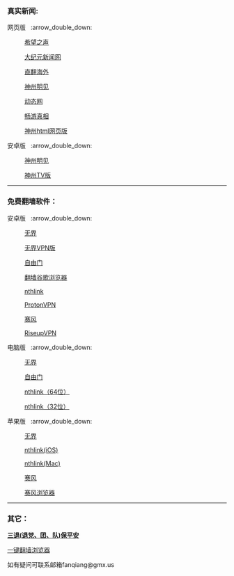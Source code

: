 ### 真实新闻:
<p>网页版</a>&nbsp;&nbsp; :arrow_double_down: </p>
        <p>&nbsp;&nbsp;&nbsp;&nbsp;&nbsp;&nbsp;&nbsp;&nbsp;&nbsp;&nbsp;<a href="https://s3.us-west-1.amazonaws.com/tc-vn/chp.html">希望之声 </a></p>
        <p>&nbsp;&nbsp;&nbsp;&nbsp;&nbsp;&nbsp;&nbsp;&nbsp;&nbsp;&nbsp;<a href="https://s3.us-west-1.amazonaws.com/tc-vn/cet.html">大纪元新闻网 </a></p>
<p>&nbsp;&nbsp;&nbsp;&nbsp;&nbsp;&nbsp;&nbsp;&nbsp;&nbsp;&nbsp;<a href="https://github.com/Alvin9999/new-pac/wiki/%E7%9B%B4%E7%BF%BB%E9%80%9A%E9%81%93">直翻海外 </a></p>
<p>&nbsp;&nbsp;&nbsp;&nbsp;&nbsp;&nbsp;&nbsp;&nbsp;&nbsp;&nbsp;<a href="http://j422l4.xcstd.rocks/RzrqG?0608zrn6">神州明见 </a></p>
        <p>&nbsp;&nbsp;&nbsp;&nbsp;&nbsp;&nbsp;&nbsp;&nbsp;&nbsp;&nbsp;<a href="http://x22x4n.pandeng.store/5RxVt?0rh80z2t">动态网 </a></p>
        <p>&nbsp;&nbsp;&nbsp;&nbsp;&nbsp;&nbsp;&nbsp;&nbsp;&nbsp;&nbsp;<a href="http://th02r8.tjnb.art/919CW?2dn20fvr">畅游真相 </a></p>
<p>&nbsp;&nbsp;&nbsp;&nbsp;&nbsp;&nbsp;&nbsp;&nbsp;&nbsp;&nbsp;<a href="https://github.com/szmj0/update/raw/main/extras/SZZD_PC/szmjweb.3.0.zip">神州html网页版</a></p>
<p>安卓版</a>&nbsp;&nbsp; :arrow_double_down: </p>
<p>&nbsp;&nbsp;&nbsp;&nbsp;&nbsp;&nbsp;&nbsp;&nbsp;&nbsp;&nbsp;<a href="https://github.com/szmj0/update/raw/refs/heads/main/extras/szmj_7.1.2025052101.apk">神州明见</a></p>
<p>&nbsp;&nbsp;&nbsp;&nbsp;&nbsp;&nbsp;&nbsp;&nbsp;&nbsp;&nbsp;<a href="https://github.com/szmj0/update/raw/refs/heads/main/extras/szmjtv_v7.1.2025052101.apk">神州TV版 </a></p>
<hr>

### 免费翻墙软件：
<p>安卓版</a>&nbsp;&nbsp; :arrow_double_down: </p>
<p>&nbsp;&nbsp;&nbsp;&nbsp;&nbsp;&nbsp;&nbsp;&nbsp;&nbsp;&nbsp;<a href="https://github.com/qiangwaishijie/xz/raw/refs/heads/master/um5.0.apk">无界 </a></p>
<p>&nbsp;&nbsp;&nbsp;&nbsp;&nbsp;&nbsp;&nbsp;&nbsp;&nbsp;&nbsp;<a href="https://github.com/wujieliulan/download/raw/master/u.apk">无界VPN版 </a></p>
<p>&nbsp;&nbsp;&nbsp;&nbsp;&nbsp;&nbsp;&nbsp;&nbsp;&nbsp;&nbsp;<a href="https://github.com/qiangwaishijie/xz/raw/refs/heads/master/fgvpn1.5.apk">自由门 </a></p>
<p>&nbsp;&nbsp;&nbsp;&nbsp;&nbsp;&nbsp;&nbsp;&nbsp;&nbsp;&nbsp;<a href="http://pick.szzd.me/files/ChromePublic.apk">翻墙谷歌浏览器</a> </p>
<p>&nbsp;&nbsp;&nbsp;&nbsp;&nbsp;&nbsp;&nbsp;&nbsp;&nbsp;&nbsp;<a href="https://www.downloadnth.com/nthlink-android-current.apk">nthlink </a></p>
<p>&nbsp;&nbsp;&nbsp;&nbsp;&nbsp;&nbsp;&nbsp;&nbsp;&nbsp;&nbsp;<a href="https://github.com/ProtonVPN/android-app/releases/download/5.11.39.1/ProtonVPN-5.11.39.1.605113901.-production-vanilla-direct-release.apk">ProtonVPN </a></p>
<p>&nbsp;&nbsp;&nbsp;&nbsp;&nbsp;&nbsp;&nbsp;&nbsp;&nbsp;&nbsp;<a href="https://github.com/qiangwaishijie/xz/raw/master/PsiphonAndroid.apk">赛风 </a></p>
<p>&nbsp;&nbsp;&nbsp;&nbsp;&nbsp;&nbsp;&nbsp;&nbsp;&nbsp;&nbsp;<a href="https://downloads.leap.se/RiseupVPN/android/RiseupVPN-Android-latest.apk">RiseupVPN </a></p>
</details>

<p>电脑版</a>&nbsp;&nbsp; :arrow_double_down: </p>
<p>&nbsp;&nbsp;&nbsp;&nbsp;&nbsp;&nbsp;&nbsp;&nbsp;&nbsp;&nbsp;<a href="https://github.com/qiangwaishijie/xz/raw/refs/heads/master/u.zip">无界 </a></p>
<p>&nbsp;&nbsp;&nbsp;&nbsp;&nbsp;&nbsp;&nbsp;&nbsp;&nbsp;&nbsp;<a href="https://github.com/qiangwaishijie/xz/raw/master/fg802p.zip">自由门 </a></p>
<p>&nbsp;&nbsp;&nbsp;&nbsp;&nbsp;&nbsp;&nbsp;&nbsp;&nbsp;&nbsp;<a href="https://www.downloadnth.com/nthlink-win64-current.exe">nthlink（64位） </a></p>
<p>&nbsp;&nbsp;&nbsp;&nbsp;&nbsp;&nbsp;&nbsp;&nbsp;&nbsp;&nbsp;<a href="https://www.downloadnth.com/nthlink-win32-current.exe">nthlink（32位） </a></p>
</details>

<p>苹果版</a>&nbsp;&nbsp; :arrow_double_down: </p>
<p>&nbsp;&nbsp;&nbsp;&nbsp;&nbsp;&nbsp;&nbsp;&nbsp;&nbsp;&nbsp;<a href="https://github.com/wujieliulan/forum#%E8%8B%B9%E6%9E%9C%E7%89%88-%E6%97%A0%E7%95%8Cvpn-101-%E6%94%AF%E6%8C%81-iphone-5s-%E4%BB%A5%E4%B8%8A">无界 </a></p>
<p>&nbsp;&nbsp;&nbsp;&nbsp;&nbsp;&nbsp;&nbsp;&nbsp;&nbsp;&nbsp;<a href="https://apps.apple.com/us/app/nthlink/id1467297604">nthlink(iOS) </a></p>
<p>&nbsp;&nbsp;&nbsp;&nbsp;&nbsp;&nbsp;&nbsp;&nbsp;&nbsp;&nbsp;<a href="https://apps.apple.com/us/app/nthlink/id1536318872?mt=12">nthlink(Mac) </a></p>
<p>&nbsp;&nbsp;&nbsp;&nbsp;&nbsp;&nbsp;&nbsp;&nbsp;&nbsp;&nbsp;<a href="https://itunes.apple.com/us/app/psiphon/id1276263909?ls=1&mt=8">赛风 </a></p>
<p>&nbsp;&nbsp;&nbsp;&nbsp;&nbsp;&nbsp;&nbsp;&nbsp;&nbsp;&nbsp;<a href="https://itunes.apple.com/us/app/psiphon-browser/id1193362444?ls=1&mt=8">赛风浏览器</a></p>


<hr>

### 其它：
</a><strong><a href="https://s3.us-west-1.amazonaws.com/tc-vn/ctd.html">三退(退党、团、队)保平安</a></strong>
<p><a href="https://gitlab.com/zhifan999/fq/-/wikis/home#%E7%9B%B8%E5%85%B3%E8%B5%84%E6%BA%90">一键翻墙浏览器</a><p>     
        


<p>如有疑问可联系邮箱fanqiang@gmx.us </a></p>
